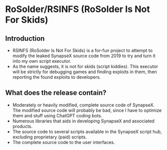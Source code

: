# RoSolder/RSINFS (RoSolder Is Not For Skids)

## Introduction
- RSINFS (RoSolder Is Not For Skids) is a for-fun project to attempt to modify the leaked SynapseX source code from 2019 to try and turn it into my own script executor.
- As the name suggests, it is not for skids (script kiddies). This executor will be strictly for debugging games and finding exploits in them, then reporting the found exploits to developers.

## What does the release contain?
- Moderately or heavily modified, complete source code of SynapseX. The modified source code will probably be bad, since I have to optimize them and stuff using ChatGPT coding bots.
- Numerous libraries that aids in developing SynapseX and associated products.
- The source code to several scripts available in the SynapseX script hub, excluding proprietary (paid) scripts.
- The complete source code to the user interfaces.
